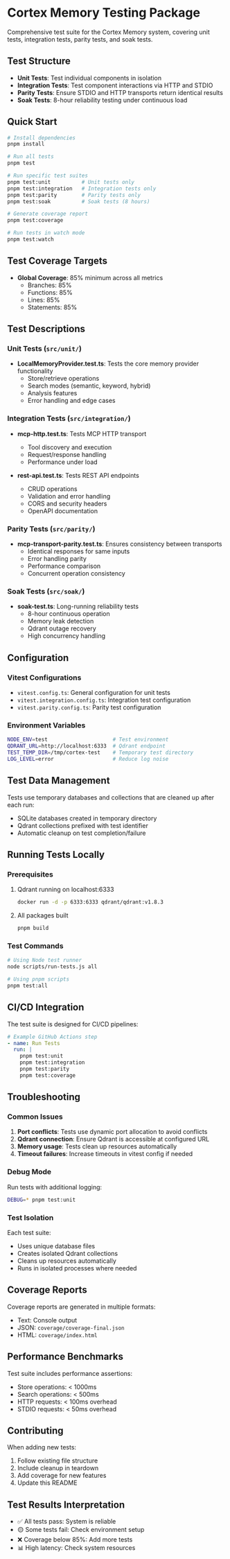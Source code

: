 # Cortex Memory Testing Package

Comprehensive test suite for the Cortex Memory system, covering unit tests, integration tests, parity tests, and soak tests.

## Test Structure

- **Unit Tests**: Test individual components in isolation
- **Integration Tests**: Test component interactions via HTTP and STDIO
- **Parity Tests**: Ensure STDIO and HTTP transports return identical results
- **Soak Tests**: 8-hour reliability testing under continuous load

## Quick Start

```bash
# Install dependencies
pnpm install

# Run all tests
pnpm test

# Run specific test suites
pnpm test:unit          # Unit tests only
pnpm test:integration   # Integration tests only
pnpm test:parity        # Parity tests only
pnpm test:soak          # Soak tests (8 hours)

# Generate coverage report
pnpm test:coverage

# Run tests in watch mode
pnpm test:watch
```

## Test Coverage Targets

- **Global Coverage**: 85% minimum across all metrics
  - Branches: 85%
  - Functions: 85%
  - Lines: 85%
  - Statements: 85%

## Test Descriptions

### Unit Tests (`src/unit/`)

- **LocalMemoryProvider.test.ts**: Tests the core memory provider functionality
  - Store/retrieve operations
  - Search modes (semantic, keyword, hybrid)
  - Analysis features
  - Error handling and edge cases

### Integration Tests (`src/integration/`)

- **mcp-http.test.ts**: Tests MCP HTTP transport
  - Tool discovery and execution
  - Request/response handling
  - Performance under load

- **rest-api.test.ts**: Tests REST API endpoints
  - CRUD operations
  - Validation and error handling
  - CORS and security headers
  - OpenAPI documentation

### Parity Tests (`src/parity/`)

- **mcp-transport-parity.test.ts**: Ensures consistency between transports
  - Identical responses for same inputs
  - Error handling parity
  - Performance comparison
  - Concurrent operation consistency

### Soak Tests (`src/soak/`)

- **soak-test.ts**: Long-running reliability tests
  - 8-hour continuous operation
  - Memory leak detection
  - Qdrant outage recovery
  - High concurrency handling

## Configuration

### Vitest Configurations

- `vitest.config.ts`: General configuration for unit tests
- `vitest.integration.config.ts`: Integration test configuration
- `vitest.parity.config.ts`: Parity test configuration

### Environment Variables

```bash
NODE_ENV=test                     # Test environment
QDRANT_URL=http://localhost:6333  # Qdrant endpoint
TEST_TEMP_DIR=/tmp/cortex-test    # Temporary test directory
LOG_LEVEL=error                   # Reduce log noise
```

## Test Data Management

Tests use temporary databases and collections that are cleaned up after each run:

- SQLite databases created in temporary directory
- Qdrant collections prefixed with test identifier
- Automatic cleanup on test completion/failure

## Running Tests Locally

### Prerequisites

1. Qdrant running on localhost:6333
   ```bash
   docker run -d -p 6333:6333 qdrant/qdrant:v1.8.3
   ```

2. All packages built
   ```bash
   pnpm build
   ```

### Test Commands

```bash
# Using Node test runner
node scripts/run-tests.js all

# Using pnpm scripts
pnpm test:all
```

## CI/CD Integration

The test suite is designed for CI/CD pipelines:

```yaml
# Example GitHub Actions step
- name: Run Tests
  run: |
    pnpm test:unit
    pnpm test:integration
    pnpm test:parity
    pnpm test:coverage
```

## Troubleshooting

### Common Issues

1. **Port conflicts**: Tests use dynamic port allocation to avoid conflicts
2. **Qdrant connection**: Ensure Qdrant is accessible at configured URL
3. **Memory usage**: Tests clean up resources automatically
4. **Timeout failures**: Increase timeouts in vitest config if needed

### Debug Mode

Run tests with additional logging:

```bash
DEBUG=* pnpm test:unit
```

### Test Isolation

Each test suite:
- Uses unique database files
- Creates isolated Qdrant collections
- Cleans up resources automatically
- Runs in isolated processes where needed

## Coverage Reports

Coverage reports are generated in multiple formats:

- Text: Console output
- JSON: `coverage/coverage-final.json`
- HTML: `coverage/index.html`

## Performance Benchmarks

Test suite includes performance assertions:

- Store operations: < 1000ms
- Search operations: < 500ms
- HTTP requests: < 100ms overhead
- STDIO requests: < 50ms overhead

## Contributing

When adding new tests:

1. Follow existing file structure
2. Include cleanup in teardown
3. Add coverage for new features
4. Update this README

## Test Results Interpretation

- ✅ All tests pass: System is reliable
- 🟡 Some tests fail: Check environment setup
- ❌ Coverage below 85%: Add more tests
- 📊 High latency: Check system resources